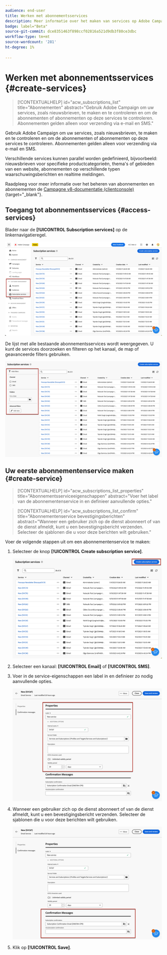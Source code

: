 ```yaml
---
audience: end-user
title: Werken met abonnementsservices
description: Meer informatie over het maken van services op Adobe Campaign Web
badge: label="Beta"
source-git-commit: dce8351463f898ccf02816a521d9db3f80ce3dbc
workflow-type: tm+mt
source-wordcount: '281'
ht-degree: 1%

---
```



# Werken met abonnementsservices {#create-services}

>[!CONTEXTUALHELP]
>id="acw_subscriptions_list"
>title="Abonnementen"
>abstract="Gebruik Adobe Campaign om uw services, zoals nieuwsbrieven, te maken en te controleren en om de abonnementen of abonnementen op deze services te controleren. Abonnementen gelden alleen voor verzending via e-mail en SMS."

Gebruik Adobe Campaign om uw services, zoals nieuwsbrieven, te maken en te controleren en om de abonnementen of abonnementen op deze services te controleren. Abonnementen gelden alleen voor verzending via e-mail en SMS.

Verschillende services kunnen parallel worden gedefinieerd, bijvoorbeeld: nieuwsbrieven voor specifieke productcategorieën, thema&#39;s of gebieden van een website, abonnementen op verschillende typen waarschuwingsberichten en realtime meldingen.

Raadpleeg voor meer informatie over het beheren van abonnementen en abonnementen de [Campagne v8-documentatie (clientconsole)](https://experienceleague.adobe.com/docs/campaign/campaign-v8/audience/subscriptions.html){target="_blank"}.

## Toegang tot abonnementsservices {#access-services}

Blader naar de **[!UICONTROL Subscription services]** op de linkernavigatieregel.

![](assets/service-list.png)

De lijst met alle bestaande abonnementsservices wordt weergegeven. U kunt de services doorzoeken en filteren op het kanaal, de map of geavanceerde filters gebruiken.

![](assets/service-filters.png)

## Uw eerste abonnementenservice maken {#create-service}

>[!CONTEXTUALHELP]
>id="acw_subscriptions_list_properties"
>title="Abonnementsserviceeigenschappen"
>abstract="Voer het label van de abonnementenservice in en definieer aanvullende opties."

>[!CONTEXTUALHELP]
>id="acw_subscriptions_list_confirm"
>title="Abonnementenservice bevestigingsberichten"
>abstract="Wanneer een gebruiker zich op de dienst abonneert of van de dienst afmeldt, kunt u een bevestigingsbericht verzenden. Selecteer de sjablonen die u voor deze berichten wilt gebruiken."


Voer de volgende stappen uit om een abonnementenservice te maken:

1. Selecteer de knop **[!UICONTROL Create subscription service]**.

   ![](assets/service-create-button.png)

1. Selecteer een kanaal: **[!UICONTROL Email]** of **[!UICONTROL SMS]**.

1. Voer in de service-eigenschappen een label in en definieer zo nodig aanvullende opties.

   ![](assets/service-create-properties.png)

1. Wanneer een gebruiker zich op de dienst abonneert of van de dienst afmeldt, kunt u een bevestigingsbericht verzenden. Selecteer de sjablonen die u voor deze berichten wilt gebruiken.

   ![](assets/service-create-confirmation-msg.png)

1. Klik op **[!UICONTROL Save]**.


